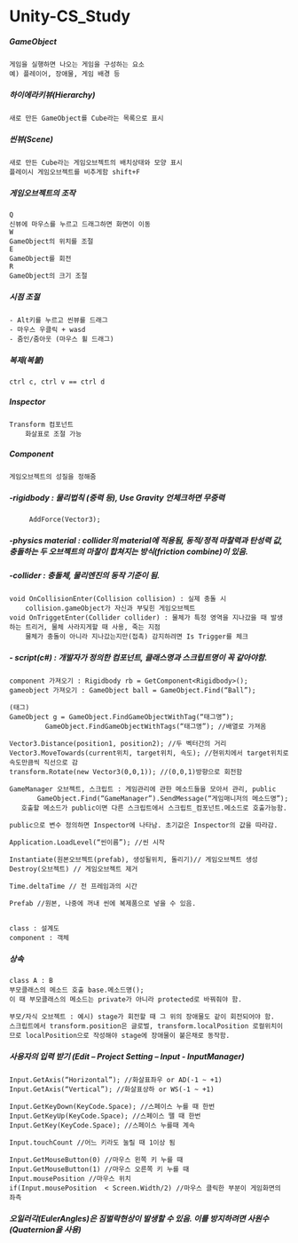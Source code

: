 # Unity-CS_Study

##### GameObject  
	게임을 실행하면 나오는 게임을 구성하는 요소  
	예) 플레이어, 장애물, 게임 배경 등  
##### 하이에라키뷰(Hierarchy)  
	새로 만든 GameObject를 Cube라는 목록으로 표시
##### 씬뷰(Scene)  
	새로 만든 Cube라는 게임오브젝트의 배치상태와 모양 표시  
	플레이시 게임오브젝트를 비추게함 shift+F
##### 게임오브젝트의 조작
	Q  
	신뷰에 마우스를 누르고 드래그하면 화면이 이동  
	W  
	GameObject의 위치를 조절  
 	E  
	GameObject를 회전  
	R  
	GameObject의 크기 조절  
##### 시점 조절
	- Alt키를 누르고 씬뷰를 드래그
	- 마우스 우클릭 + wasd
	- 줌인/줌아웃 (마우스 휠 드래그)
##### 복제(복붙)
	ctrl c, ctrl v == ctrl d
##### Inspector
	Transform 컴포넌트
		화살표로 조절 가능
##### Component
	게임오브젝트의 성질을 정해줌

##### -rigidbody : 물리법칙 (중력 등), Use Gravity 언체크하면 무중력
	     AddForce(Vector3);
##### -physics material : collider의 material에 적용됨, 동적/정적 마찰력과 탄성력 값, 충돌하는 두 오브젝트의 마찰이 합쳐지는 방식(friction combine)이 있음.
##### -collider : 충돌체, 물리엔진의 동작 기준이 됨. 
	void OnCollisionEnter(Collision collision) : 실제 충돌 시
		collision.gameObject가 자신과 부딪힌 게임오브젝트
	void OnTriggetEnter(Collider collider) : 물체가 특정 영역을 지나갔을 때 발생하는 트리거, 물체 사라지게할 때 사용, 죽는 지점
		물체가 충돌이 아니라 지나갔는지만(접촉) 감지하려면 Is Trigger를 체크  
##### - script(c#) : 개발자가 정의한 컴포넌트, 클래스명과 스크립트명이 꼭 같아야함.
	component 가져오기 : Rigidbody rb = GetComponent<Rigidbody>();
	gameobject 가져오기 : GameObject ball = GameObject.Find(“Ball”);  
	  
	(태그)
	GameObject g = GameObject.FindGameObjectWithTag(“태그명”);
   			 GameObject.FindGameObjectWithTags(“태그명”); //배열로 가져옴  
			   
	Vector3.Distance(position1, position2); //두 벡터간의 거리
	Vector3.MoveTowards(current위치, target위치, 속도); //현위치에서 target위치로 속도만큼씩 직선으로 감
	transform.Rotate(new Vector3(0,0,1)); //(0,0,1)방향으로 회전함  
	  
	GameManager 오브젝트, 스크립트 : 게임관리에 관한 메소드들을 모아서 관리, public
           GameObject.Find(“GameManager”).SendMessage(“게임매니저의 메소드명”);
	   호출할 메소드가 public이면 다른 스크립트에서 스크립트_컴포넌트.메소드로 호출가능함.  
	     
	public으로 변수 정의하면 Inspector에 나타남. 초기값은 Inspector의 값을 따라감.  
	  
	Application.LoadLevel(“씬이름”); //씬 시작  
	  
	Instantiate(원본오브젝트(prefab), 생성될위치, 돌리기)// 게임오브젝트 생성
	Destroy(오브젝트) // 게임오브젝트 제거  
	  
	Time.deltaTime // 전 프레임과의 시간  
	  
	Prefab //원본, 나중에 꺼내 씬에 복제품으로 넣을 수 있음.  
	  

	class : 설계도 
	component : 객체

##### 상속 
	class A : B  
	부모클래스의 메소드 호출 base.메소드명();  
	이 때 부모클래스의 메소드는 private가 아니라 protected로 바꿔줘야 함.  
	  
	부모/자식 오브젝트 : 예시) stage가 회전할 때 그 위의 장애물도 같이 회전되어야 함.
	스크립트에서 transform.position은 글로벌, transform.localPosition 로컬위치이므로 localPosition으로 작성해야 stage에 장애물이 붙은채로 동작함.
	

##### 사용자의 입력 받기 (Edit – Project Setting – Input - InputManager)  
	Input.GetAxis(“Horizontal”); //화살표좌우 or AD(-1 ~ +1)  
	Input.GetAxis(“Vertical”); //화살표상하 or WS(-1 ~ +1)  

	Input.GetKeyDown(KeyCode.Space); //스페이스 누를 때 한번  
	Input.GetKeyUp(KeyCode.Space); //스페이스 뗄 때 한번  
	Input.GetKey(KeyCode.Space); //스페이스 누를때 계속  
	
	Input.touchCount //어느 키라도 눌릴 때 1이상 됨  
	
	Input.GetMouseButton(0) //마우스 왼쪽 키 누를 때  
	Input.GetMouseButton(1) //마우스 오른쪽 키 누를 때  
	Input.mousePosition //마우스 위치  
	if(Input.mousePosition  < Screen.Width/2) //마우스 클릭한 부분이 게임화면의 좌측  

##### 오일러각(EulerAngles)은 짐벌락현상이 발생할 수 있음. 이를 방지하려면 사원수(Quaternion을 사용)
